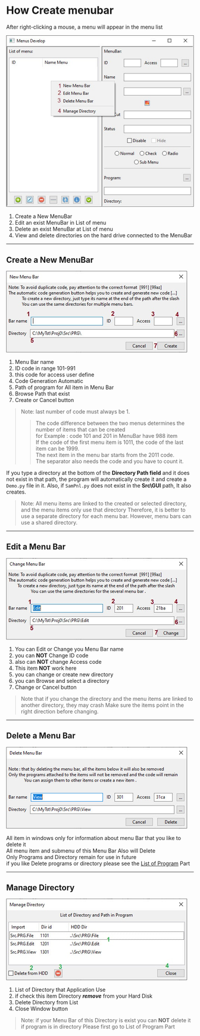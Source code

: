 How Create menubar
=====================
After right-clicking a mouse, a menu will appear in the menu list

![](images/1/mnb1-1.jpg)

 1. Create a New MenuBar
 2. Edit an exist MenuBar in List of menu
 3. Delete an exist MenuBar at List of menu
 4. View and delete directories on the hard drive connected to the MenuBar

------------------------------------------------------------------

Create a New MenuBar
--------------------

![](images/1/nmnb2-1.jpg)

 1. Menu Bar name
 2. ID code in range 101-991
 3. this code for access user define
 4. Code Generation Automatic
 5. Path of program for All item in Menu Bar
 6. Browse Path that exist
 7. Create or Cancel button 

> Note: last number of code must always be 1.
> > The code difference between the two menus determines the number of items that can be created  
  > for Example : code 101 and 201 in MenuBar have 988 item  
  > If the code of the first menu item is 1011, the code of the last item can be 1999.  
  > The next item in the menu bar starts from the 2011 code.  
  > The separator also needs the code and you have to count it.

If you type a directory at the bottom of the **Directory Path field** and it does not exist in that path, 
the program will automatically create it and create a ``Demo.py`` file in it. 
Also, if ``SamPnl.py`` does not exist in the **Src\GUI** path, It also creates.

> Note: All menu items are linked to the created or selected directory, and the menu items only use that directory
> Therefore, it is better to use a separate directory for each menu bar. However, menu bars can use a shared directory.

---------------------------------------------------------------------------------------------------

Edit a Menu Bar
---------------
![](images/1/emnb3-1.jpg)

1. You can Edit or Change you Menu Bar name
2. you can **NOT** Change ID code
3. also can **NOT** change Access code
4. This item **NOT** work here
5. you can change or create new directory
6. you can Browse and select a directory
7. Change or Cancel button

> Note that if you change the directory and the menu items are linked to another directory, they may crash
Make sure the items point in the right direction before changing.

---------------------------------------------------------------------------------------------------

Delete a Menu Bar
-----------------
![](images/1/dmnb4.jpg)

All item in windows only for information about menu Bar that you like to delete it  
All menu item and submenu of this Menu Bar Also will Delete  
Only Programs and Directory remain for use in future  
if you like Delete programs or directory please see the [List of Program](Programs.md) Part  

---------------------------------------------------------------------------------------------------

Manage Directory
----------------
![](images/1/mdr1-1.jpg)

1. List of Directory that Application Use
2. if check this item Directory ***remove*** from your Hard Disk
3. Delete Directory from List
4. Close Window button

> Note: if your Menu Bar of this Directory is exist you can **NOT** delete it  
> if program is in directory Please first go to List of Program Part
